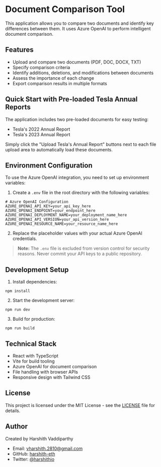 # Document Comparison Tool

This application allows you to compare two documents and identify key differences between them. It uses Azure OpenAI to perform intelligent document comparison.

## Features

- Upload and compare two documents (PDF, DOC, DOCX, TXT)
- Specify comparison criteria
- Identify additions, deletions, and modifications between documents
- Assess the importance of each change
- Export comparison results in multiple formats

## Quick Start with Pre-loaded Tesla Annual Reports

The application includes two pre-loaded documents for easy testing:
- Tesla's 2022 Annual Report
- Tesla's 2023 Annual Report

Simply click the "Upload Tesla's Annual Report" buttons next to each file upload area to automatically load these documents.

## Environment Configuration

To use the Azure OpenAI integration, you need to set up environment variables:

1. Create a `.env` file in the root directory with the following variables:

```
# Azure OpenAI Configuration
AZURE_OPENAI_API_KEY=your_api_key_here
AZURE_OPENAI_ENDPOINT=your_endpoint_here
AZURE_OPENAI_DEPLOYMENT_NAME=your_deployment_name_here
AZURE_OPENAI_API_VERSION=your_api_version_here
AZURE_OPENAI_RESOURCE_NAME=your_resource_name_here
```

2. Replace the placeholder values with your actual Azure OpenAI credentials.

> **Note:** The `.env` file is excluded from version control for security reasons. Never commit your API keys to a public repository.

## Development Setup

1. Install dependencies:
```
npm install
```

2. Start the development server:
```
npm run dev
```

3. Build for production:
```
npm run build
```

## Technical Stack

- React with TypeScript
- Vite for build tooling
- Azure OpenAI for document comparison
- File handling with browser APIs
- Responsive design with Tailwind CSS

## License

This project is licensed under the MIT License - see the [LICENSE](LICENSE) file for details.

## Author

Created by Harshith Vaddiparthy

- Email: vharshith.2810@gmail.com
- GitHub: [harshith-eth](https://github.com/harshith-eth)
- Twitter: [@harshithio](https://twitter.com/harshithio) 